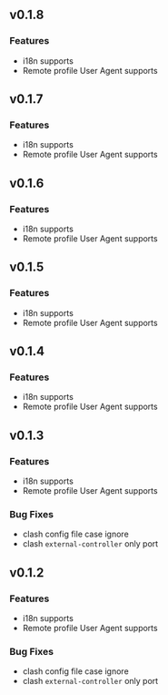 ## v0.1.8

### Features

- i18n supports
- Remote profile User Agent supports

## v0.1.7

### Features

- i18n supports
- Remote profile User Agent supports

## v0.1.6

### Features

- i18n supports
- Remote profile User Agent supports

## v0.1.5

### Features

- i18n supports
- Remote profile User Agent supports


## v0.1.4

### Features

- i18n supports
- Remote profile User Agent supports


## v0.1.3

### Features

- i18n supports
- Remote profile User Agent supports

### Bug Fixes

- clash config file case ignore
- clash `external-controller` only port


## v0.1.2

### Features

- i18n supports
- Remote profile User Agent supports

### Bug Fixes

- clash config file case ignore
- clash `external-controller` only port
